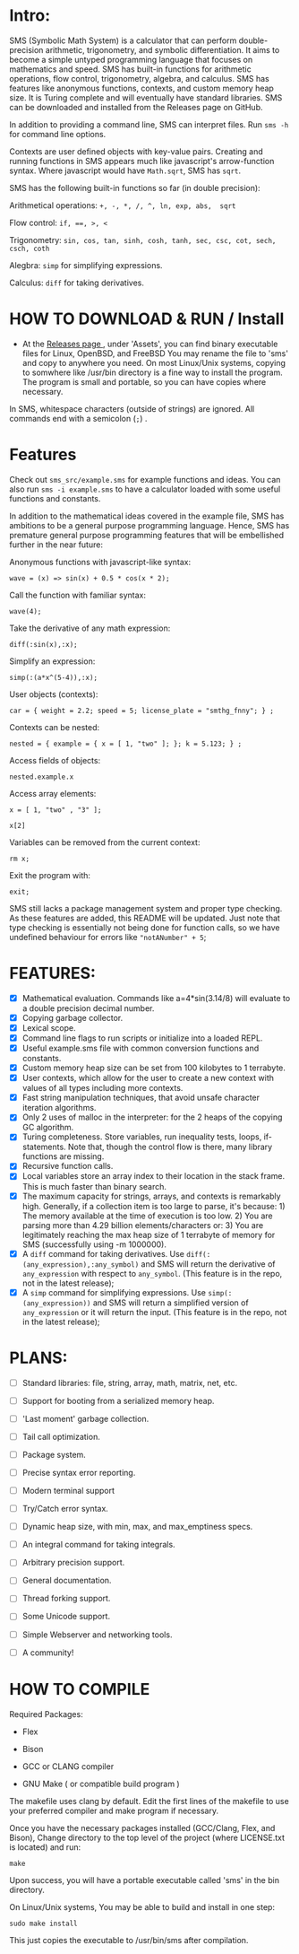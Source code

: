 # Intro:

SMS (Symbolic Math System) is a calculator that can perform double-precision arithmetic, trigonometry, and symbolic differentiation. It aims to become a simple untyped programming language that focuses on mathematics and speed. SMS has built-in functions for arithmetic operations, flow control, trigonometry, algebra, and calculus. SMS has features like anonymous functions, contexts, and custom memory heap size. It is Turing complete and will eventually have standard libraries. SMS can be downloaded and installed from the Releases page on GitHub. 

In addition to providing a command line, SMS can interpret files.
Run `sms -h` for command line options.

Contexts are user defined objects with key-value pairs. Creating and running functions in SMS appears much like javascript's arrow-function syntax. Where javascript would have `Math.sqrt`, SMS has `sqrt`.

SMS has the following built-in functions so far (in double precision):

Arithmetical operations: `+, -, *, /, ^, ln, exp, abs,  sqrt` 

Flow control: `if, ==, >, <`

Trigonometry: `sin, cos, tan, sinh, cosh, tanh, sec, csc, cot, sech, csch, coth`

Alegbra: `simp` for simplifying expressions.

Calculus: `diff` for taking derivatives.

# HOW TO DOWNLOAD & RUN / Install
- At the [ Releases page ](https://github.com/reginaldford/sms/releases)  , under 'Assets', you can find binary executable files for Linux, OpenBSD, and FreeBSD You may rename the file to 'sms' and copy to anywhere you need. On most Linux/Unix systems, copying to somwhere like /usr/bin directory is a fine way to install the program. The program is small and portable, so you can have copies where necessary.

In SMS, whitespace characters (outside of strings) are ignored. All commands end with a semicolon (`;`) .


# Features

Check out `sms_src/example.sms` for example functions and ideas.
You can also run `sms -i example.sms` to have a calculator loaded with some useful functions and constants.

In addition to the mathematical ideas covered in the example file, SMS has ambitions to be a general purpose programming language. Hence, SMS has premature general purpose programming features that will be embellished further in the near future:

Anonymous functions with javascript-like syntax:

`wave = (x) => sin(x) + 0.5 * cos(x * 2);`

Call the function with familiar syntax:

`wave(4);`

Take the derivative of any math expression:

`diff(:sin(x),:x);`

Simplify an expression:

`simp(:(a*x^(5-4)),:x);`

User objects (contexts):

`car = { weight = 2.2; speed = 5; license_plate = "smthg_fnny"; } ; `

Contexts can be nested:

`nested = { example = { x = [ 1, "two" ]; }; k = 5.123; } ;`

Access fields of objects:

`nested.example.x`

Access array elements:

`x = [ 1, "two" , "3" ];`

`x[2]`

Variables can be removed from the current context:

`rm x;`

Exit the program with:

`exit; `

SMS still lacks a package management system and proper type checking. As these features are added, this README will be updated. Just note that type checking is essentially not being done for function calls, so we have undefined behaviour for errors like `"notANumber" + 5`;


# FEATURES:
- [x] Mathematical evaluation. Commands like a=4*sin(3.14/8) will evaluate to a double precision decimal number.
- [x] Copying garbage collector.
- [x] Lexical scope.
- [x] Command line flags to run scripts or initialize into a loaded REPL.
- [x] Useful example.sms file with common conversion functions and constants.
- [x] Custom memory heap size can be set from 100 kilobytes to 1 terrabyte.
- [x] User contexts, which allow for the user to create a new context with values of all types including more contexts.
- [x] Fast string manipulation techniques, that avoid unsafe character iteration algorithms.
- [x] Only 2 uses of malloc in the interpreter: for the 2 heaps of the copying GC algorithm.
- [x] Turing completeness. Store variables, run inequality tests, loops, if-statements. Note that, though the control flow is there, many library functions are missing.
- [x] Recursive function calls.
- [x] Local variables store an array index to their location in the stack frame. This is much faster than binary search.
- [x] The maximum capacity for strings, arrays, and contexts is remarkably high. Generally, if a collection item is too large to parse, it's because: 1) The memory available at the time of execution is too low. 2) You are parsing more than 4.29 billion elements/characters or: 3) You are legitimately reaching the max heap size of 1 terrabyte of memory for SMS (successfully using -m 1000000).
- [x] A `diff` command for taking derivatives. Use `diff(:(any_expression),:any_symbol)` and SMS will return the derivative of `any_expression` with respect to `any_symbol`. (This feature is in the repo, not in the latest release);
- [x] A `simp` command for simplifying expressions. Use `simp(:(any_expression))` and SMS will return a simplified version of `any_expression` or it will return the input. (This feature is in the repo, not in the latest release);

# PLANS:
- [ ] Standard libraries: file, string, array, math, matrix, net, etc.
- [ ] Support for booting from a serialized memory heap.
- [ ] 'Last moment' garbage collection.
- [ ] Tail call optimization.
- [ ] Package system.
- [ ] Precise syntax error reporting.
- [ ] Modern terminal support
- [ ] Try/Catch error syntax.
- [ ] Dynamic heap size, with min, max, and max_emptiness specs.
- [ ] An integral command for taking integrals.
- [ ] Arbitrary precision support.
- [ ] General documentation.
- [ ] Thread forking support.
- [ ] Some Unicode support.
- [ ] Simple Webserver and networking tools.
- [ ] A community!


# HOW TO COMPILE

Required Packages:

- Flex

- Bison

- GCC or CLANG compiler

- GNU Make ( or compatible build program )

The makefile uses clang by default.
Edit the first lines of the makefile to use your preferred compiler and make program if necessary.

Once you have the necessary packages installed (GCC/Clang, Flex, and Bison),
Change directory to the top level of the project (where LICENSE.txt is located) and run:

`make`

Upon success, you will have a portable executable called 'sms' in the bin directory.

On Linux/Unix systems, You may be able to build and install in one step:

`sudo make install`

This just copies the executable to /usr/bin/sms after compilation.

